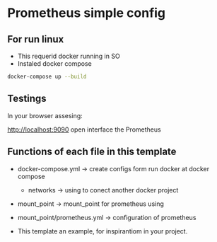 # Prometheus simple config

## For run linux

* This requerid docker running in SO
* Instaled docker compose

```bash
docker-compose up --build
```

## Testings

In your browser assesing:

<http://localhost:9090> open interface the Prometheus

## Functions of each file in this template

* docker-compose.yml -> create configs form run docker at docker compose
  * networks -> using to conect another docker project
* mount_point -> mount_point for prometheus using
* mount_point/prometheus.yml -> configuration of prometheus

* This template an example, for inspirantiom in your project.
